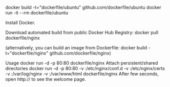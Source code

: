 docker build -t="dockerfile/ubuntu" github.com/dockerfile/ubuntu
docker run -it --rm dockerfile/ubuntu

Install Docker.

Download automated build from public Docker Hub Registry: docker pull dockerfile/nginx

(alternatively, you can build an image from Dockerfile: docker build -t="dockerfile/nginx" github.com/dockerfile/nginx)

Usage
docker run -d -p 80:80 dockerfile/nginx
Attach persistent/shared directories
docker run -d -p 80:80 -v <sites-enabled-dir>:/etc/nginx/conf.d -v <certs-dir>:/etc/nginx/certs -v <log-dir>:/var/log/nginx -v <html-dir>:/var/www/html dockerfile/nginx
After few seconds, open http://<host> to see the welcome page.
